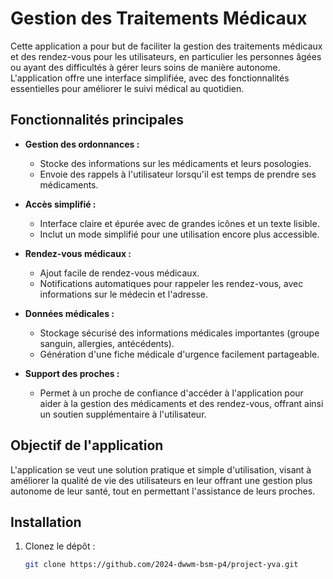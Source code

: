 # Gestion des Traitements Médicaux

Cette application a pour but de faciliter la gestion des traitements médicaux et des rendez-vous pour les utilisateurs, en particulier les personnes âgées ou ayant des difficultés à gérer leurs soins de manière autonome. L'application offre une interface simplifiée, avec des fonctionnalités essentielles pour améliorer le suivi médical au quotidien.

## Fonctionnalités principales

- **Gestion des ordonnances :** 
  - Stocke des informations sur les médicaments et leurs posologies.
  - Envoie des rappels à l'utilisateur lorsqu'il est temps de prendre ses médicaments.

- **Accès simplifié :** 
  - Interface claire et épurée avec de grandes icônes et un texte lisible.
  - Inclut un mode simplifié pour une utilisation encore plus accessible.

- **Rendez-vous médicaux :**
  - Ajout facile de rendez-vous médicaux.
  - Notifications automatiques pour rappeler les rendez-vous, avec informations sur le médecin et l'adresse.

- **Données médicales :**
  - Stockage sécurisé des informations médicales importantes (groupe sanguin, allergies, antécédents).
  - Génération d'une fiche médicale d'urgence facilement partageable.

- **Support des proches :**
  - Permet à un proche de confiance d'accéder à l'application pour aider à la gestion des médicaments et des rendez-vous, offrant ainsi un soutien supplémentaire à l'utilisateur.

## Objectif de l'application

L'application se veut une solution pratique et simple d'utilisation, visant à améliorer la qualité de vie des utilisateurs en leur offrant une gestion plus autonome de leur santé, tout en permettant l'assistance de leurs proches.

## Installation

1. Clonez le dépôt :
   ```bash
   git clone https://github.com/2024-dwwm-bsm-p4/project-yva.git
